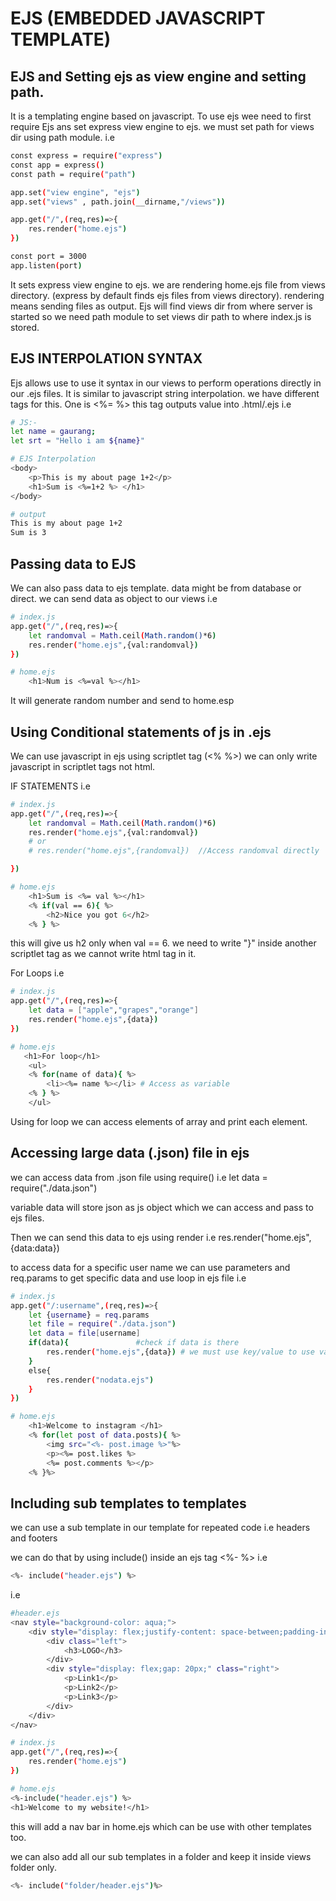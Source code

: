 # EJS (EMBEDDED JAVASCRIPT TEMPLATE)

## EJS and Setting ejs as view engine and setting path.
It is a templating engine based on javascript.
To use ejs wee need to first require Ejs ans set express view engine to ejs.
we must set path for views dir using path module.
i.e
```sh
const express = require("express")
const app = express()
const path = require("path")

app.set("view engine", "ejs")
app.set("views" , path.join(__dirname,"/views")) 

app.get("/",(req,res)=>{
    res.render("home.ejs")
})

const port = 3000
app.listen(port)
```

It sets express view engine to ejs.
we are rendering home.ejs file from views directory. (express by default finds ejs files from views directory).
rendering means sending files as output.
Ejs will find views dir from where server is started so we need path module to set views dir path to where index.js is stored.


## EJS INTERPOLATION SYNTAX
Ejs allows use to use it syntax in our views to perform operations directly in our .ejs files.
It is similar to javascript string interpolation.
we have different tags for this. One is 
<%= %> this tag outputs value into .html/.ejs
i.e
```sh
# JS:- 
let name = gaurang;
let srt = "Hello i am ${name}"

# EJS Interpolation
<body>
    <p>This is my about page 1+2</p>
    <h1>Sum is <%=1+2 %> </h1>
</body>

# output
This is my about page 1+2
Sum is 3
```
## Passing data to EJS
We can also pass data to ejs template. data might be from database or direct.
we can send data as object to our views
i.e
```sh
# index.js
app.get("/",(req,res)=>{
    let randomval = Math.ceil(Math.random()*6)
    res.render("home.ejs",{val:randomval})
})

# home.ejs
    <h1>Num is <%=val %></h1>
```
It will generate random number and send to home.esp

## Using Conditional statements of js in .ejs
We can use javascript in ejs using scriptlet tag (<% %>)
we can only write javascript in scriptlet tags not html.

IF STATEMENTS
i.e
```sh
# index.js
app.get("/",(req,res)=>{
    let randomval = Math.ceil(Math.random()*6)
    res.render("home.ejs",{val:randomval})
    # or
    # res.render("home.ejs",{randomval})  //Access randomval directly

})

# home.ejs
    <h1>Sum is <%= val %></h1>
    <% if(val == 6){ %>
        <h2>Nice you got 6</h2>
    <% } %>
```
this will give us h2 only when val == 6. we need to write "}" inside another scriptlet tag as we cannot write html tag in it.

For Loops
i.e
```sh 
# index.js
app.get("/",(req,res)=>{
    let data = ["apple","grapes","orange"]
    res.render("home.ejs",{data})
})

# home.ejs
   <h1>For loop</h1>
    <ul>
    <% for(name of data){ %> 
        <li><%= name %></li> # Access as variable
    <% } %>
    </ul>
```
Using for loop we can access elements of array and  print each element.

## Accessing large data (.json) file in ejs
we can access data from .json file using require()
i.e
let data = require("./data.json")

variable data will store json as js object which we can access and pass to ejs files.

Then we can send this data to ejs using render
i.e
res.render("home.ejs",{data:data})

to access data for a specific user name we can use parameters and req.params to get specific data and use loop in ejs file
i.e
```sh
# index.js
app.get("/:username",(req,res)=>{
    let {username} = req.params
    let file = require("./data.json") 
    let data = file[username]  
    if(data){               #check if data is there 
        res.render("home.ejs",{data}) # we must use key/value to use value/index with value. i.e data:data[username] 
    } 
    else{
        res.render("nodata.ejs")
    }
}) 

# home.ejs
    <h1>Welcome to instagram </h1>
    <% for(let post of data.posts){ %>
        <img src="<%- post.image %>"%>
        <p><%= post.likes %>
        <%= post.comments %></p>
    <% }%>
```


## Including sub templates to templates
we can use a sub template in our template for repeated code 
i.e headers and footers

we can do that by using include() inside an ejs tag <%- %>
i.e
```sh
<%- include("header.ejs") %>
```

i.e
```sh
#header.ejs
<nav style="background-color: aqua;">
    <div style="display: flex;justify-content: space-between;padding-inline: 10px;;" class="navbar">
        <div class="left">
            <h3>LOGO</h3>
        </div>
        <div style="display: flex;gap: 20px;" class="right">
            <p>Link1</p>
            <p>Link2</p>
            <p>Link3</p>
        </div>
    </div>
</nav>

# index.js
app.get("/",(req,res)=>{  
    res.render("home.ejs")
})

# home.ejs
<%-include("header.ejs") %>
<h1>Welcome to my website!</h1>

```

this will add a nav bar in home.ejs which can be use with other templates too.

we can also add all our sub templates in a folder and keep it inside views folder only.

```sh
<%- include("folder/header.ejs")%>
```

